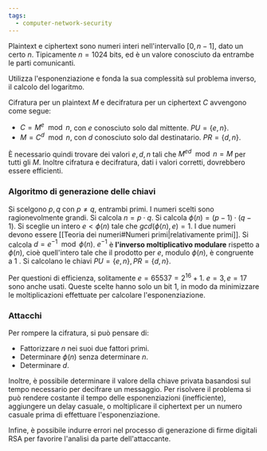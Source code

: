 ```yaml
---
tags: 
  - computer-network-security
---
```


Plaintext e ciphertext sono numeri interi nell'intervallo $[0, n-1]$, dato un certo $n$. Tipicamente $n=1024$ bits, ed è un valore conosciuto da entrambe le parti comunicanti.

Utilizza l'esponenziazione e fonda la sua complessità sul problema inverso, il calcolo del logaritmo.

Cifratura per un plaintext $M$ e decifratura per un ciphertext $C$ avvengono come segue:
- $C = M^{e} \mod n$, con $e$ conosciuto solo dal mittente. $PU= \{e,n\}$.
- $M = C^{d} \mod n$, con $d$ conosciuto solo dal destinatario. $PR= \{d,n\}$.

È necessario quindi trovare dei valori $e,d,n$ tali che $M^{ed} \mod n = M$ per tutti gli $M$. Inoltre cifratura e decifratura, dati i valori corretti, dovrebbero essere efficienti.

### Algoritmo di generazione delle chiavi

Si scelgono $p,q$ con $p\neq q$, entrambi primi. I numeri scelti sono ragionevolmente grandi.
Si calcola $n = p \cdot q$.
Si calcola $\phi(n) = (p-1)\cdot(q-1)$.
Si sceglie un intero $e < \phi(n)$ tale che $gcd(\phi(n), e) = 1$. I due numeri devono essere [[Teoria dei numeri#Numeri primi|relativamente primi]].
Si calcola $d = e^{-1} \mod \phi(n)$. $e^{-1}$ è **l'inverso moltiplicativo modulare** rispetto a $\phi(n)$, cioè quell'intero tale che il prodotto per $e$, modulo $\phi(n)$, è congruente a $1$ .
Si calcolano le chiavi $PU= \{e,n\}, PR= \{d,n\}$.

Per questioni di efficienza, solitamente $e=65537=2^{16}+1$. $e=3, e=17$ sono anche usati. Queste scelte hanno solo un bit $1$, in modo da minimizzare le moltiplicazioni effettuate per calcolare l'esponenziazione.

### Attacchi

Per rompere la cifratura, si può pensare di:
- Fattorizzare $n$ nei suoi due fattori primi.
- Determinare $\phi(n)$ senza determinare $n$.
- Determinare $d$.

Inoltre, è possibile determinare il valore della chiave privata basandosi sul tempo necessario per decifrare un messaggio. Per risolvere il problema si può rendere costante il tempo delle esponenziazioni (inefficiente), aggiungere un delay casuale, o moltiplicare il ciphertext per un numero casuale prima di effettuare l'esponenziazione.

Infine, è possibile indurre errori nel processo di generazione di firme digitali RSA per favorire l'analisi da parte dell'attaccante.